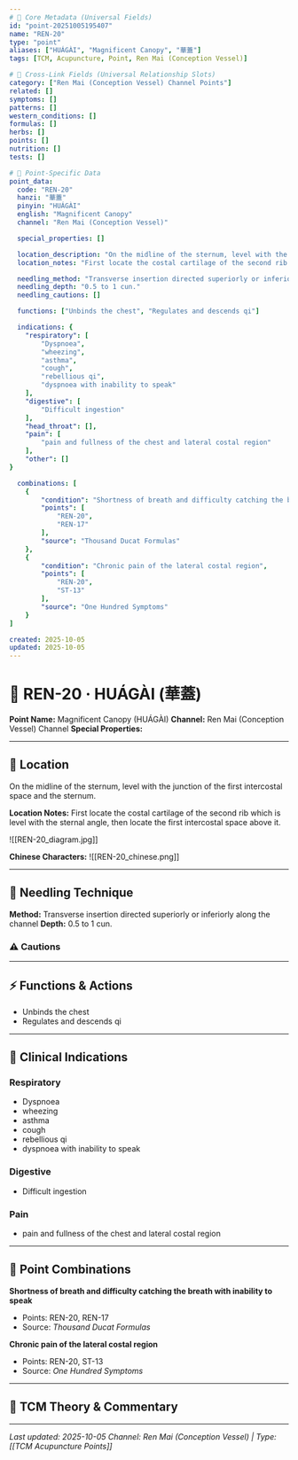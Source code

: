 ```yaml
---
# 🔹 Core Metadata (Universal Fields)
id: "point-20251005195407"
name: "REN-20"
type: "point"
aliases: ["HUÁGÀI", "Magnificent Canopy", "華蓋"]
tags: [TCM, Acupuncture, Point, Ren Mai (Conception Vessel)]

# 🔹 Cross-Link Fields (Universal Relationship Slots)
category: ["Ren Mai (Conception Vessel) Channel Points"]
related: []
symptoms: []
patterns: []
western_conditions: []
formulas: []
herbs: []
points: []
nutrition: []
tests: []

# 🔹 Point-Specific Data
point_data:
  code: "REN-20"
  hanzi: "華蓋"
  pinyin: "HUÁGÀI"
  english: "Magnificent Canopy"
  channel: "Ren Mai (Conception Vessel)"

  special_properties: []

  location_description: "On the midline of the sternum, level with the junction of the first intercostal space and the sternum."
  location_notes: "First locate the costal cartilage of the second rib which is level with the sternal angle, then locate the first intercostal space above it."

  needling_method: "Transverse insertion directed superiorly or inferiorly along the channel"
  needling_depth: "0.5 to 1 cun."
  needling_cautions: []

  functions: ["Unbinds the chest", "Regulates and descends qi"]

  indications: {
    "respiratory": [
        "Dyspnoea",
        "wheezing",
        "asthma",
        "cough",
        "rebellious qi",
        "dyspnoea with inability to speak"
    ],
    "digestive": [
        "Difficult ingestion"
    ],
    "head_throat": [],
    "pain": [
        "pain and fullness of the chest and lateral costal region"
    ],
    "other": []
}

  combinations: [
    {
        "condition": "Shortness of breath and difficulty catching the breath with inability to speak",
        "points": [
            "REN-20",
            "REN-17"
        ],
        "source": "Thousand Ducat Formulas"
    },
    {
        "condition": "Chronic pain of the lateral costal region",
        "points": [
            "REN-20",
            "ST-13"
        ],
        "source": "One Hundred Symptoms"
    }
]

created: 2025-10-05
updated: 2025-10-05
---
```


# 📍 REN-20 · HUÁGÀI (華蓋)

**Point Name:** Magnificent Canopy (HUÁGÀI)
**Channel:** Ren Mai (Conception Vessel) Channel
**Special Properties:** 

---

## 📍 Location

On the midline of the sternum, level with the junction of the first intercostal space and the sternum.

**Location Notes:**
First locate the costal cartilage of the second rib which is level with the sternal angle, then locate the first intercostal space above it.

![[REN-20_diagram.jpg]]

**Chinese Characters:** ![[REN-20_chinese.png]]

---

## 🔧 Needling Technique

**Method:** Transverse insertion directed superiorly or inferiorly along the channel
**Depth:** 0.5 to 1 cun.

### ⚠️ Cautions

---

## ⚡ Functions & Actions
- Unbinds the chest
- Regulates and descends qi

---

## 🎯 Clinical Indications

### Respiratory
- Dyspnoea
- wheezing
- asthma
- cough
- rebellious qi
- dyspnoea with inability to speak

### Digestive
- Difficult ingestion

### Pain
- pain and fullness of the chest and lateral costal region

---

## 🔗 Point Combinations

**Shortness of breath and difficulty catching the breath with inability to speak**
- Points: REN-20, REN-17
- Source: *Thousand Ducat Formulas*

**Chronic pain of the lateral costal region**
- Points: REN-20, ST-13
- Source: *One Hundred Symptoms*

---

## 🧬 TCM Theory & Commentary



---

*Last updated: 2025-10-05*
*Channel: Ren Mai (Conception Vessel) | Type: [[TCM Acupuncture Points]]*

